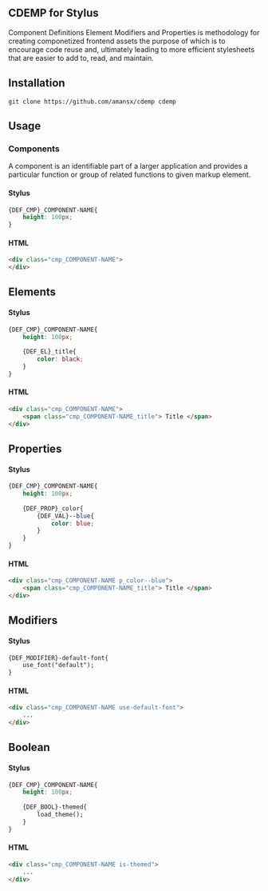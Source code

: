 ## CDEMP for Stylus
Component Definitions Element Modifiers and Properties is methodology for creating componetized frontend assets the purpose of which is to encourage code reuse and, ultimately leading to more efficient stylesheets that are easier to add to, read, and maintain.

## Installation
```
git clone https://github.com/amansx/cdemp cdemp
```

## Usage
### Components
A component is an identifiable part of a larger application and provides a particular function or group of related functions to given markup element.
#### Stylus
```css
{DEF_CMP}_COMPONENT-NAME{
	height: 100px;
}
```
#### HTML
```html
<div class="cmp_COMPONENT-NAME">
</div>
```
## Elements
#### Stylus
```css
{DEF_CMP}_COMPONENT-NAME{
	height: 100px;
	
	{DEF_EL}_title{
		color: black;
	}
}
```
#### HTML
```html
<div class="cmp_COMPONENT-NAME">
	<span class="cmp_COMPONENT-NAME_title"> Title </span>
</div>
```
## Properties
#### Stylus
```css
{DEF_CMP}_COMPONENT-NAME{
	height: 100px;
	
	{DEF_PROP}_color{
		{DEF_VAL}--blue{
			color: blue;
		}
	}
}
```
#### HTML
```html
<div class="cmp_COMPONENT-NAME p_color--blue">
	<span class="cmp_COMPONENT-NAME_title"> Title </span>
</div>
```
## Modifiers
#### Stylus
```css
{DEF_MODIFIER}-default-font{
	use_font("default");
}
```
#### HTML
```html
<div class="cmp_COMPONENT-NAME use-default-font">
	...
</div>
```
## Boolean
#### Stylus
```css
{DEF_CMP}_COMPONENT-NAME{
	height: 100px;
	
	{DEF_BOOL}-themed{
		load_theme();
	}
}
```
#### HTML
```html
<div class="cmp_COMPONENT-NAME is-themed">
	...
</div>
```


